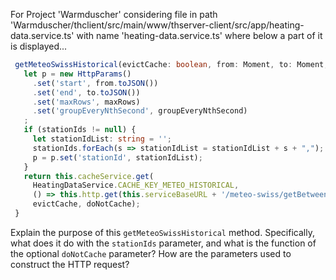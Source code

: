 For Project 'Warmduscher' considering file in path 'Warmduscher/thclient/src/main/www/thserver-client/src/app/heating-data.service.ts' with name 'heating-data.service.ts' where below a part of it is displayed...
```typescript
 getMeteoSwissHistorical(evictCache: boolean, from: Moment, to: Moment, maxRows: number, groupEveryNthSecond: number, stationIds?: Set<string>, doNotCache?: boolean) {
   let p = new HttpParams()
     .set('start', from.toJSON())
     .set('end', to.toJSON())
     .set('maxRows', maxRows)
     .set('groupEveryNthSecond', groupEveryNthSecond)
   ;
   if (stationIds != null) {
     let stationIdList: string = '';
     stationIds.forEach(s => stationIdList = stationIdList + s + ",");
     p = p.set('stationId', stationIdList);
   }
   return this.cacheService.get(
     HeatingDataService.CACHE_KEY_METEO_HISTORICAL,
     () => this.http.get(this.serviceBaseURL + '/meteo-swiss/getBetweenDates', {params: p}),
     evictCache, doNotCache);
 }
```
Explain the purpose of this `getMeteoSwissHistorical` method. Specifically, what does it do with the `stationIds` parameter, and what is the function of the optional `doNotCache` parameter? How are the parameters used to construct the HTTP request?